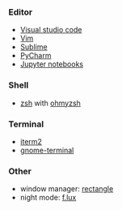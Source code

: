 ### Editor
* [Visual studio code](https://code.visualstudio.com)
* [Vim](https://www.vim.org)
* [Sublime](https://www.sublimetext.com)
* [PyCharm](https://www.jetbrains.com/pycharm/)
* [Jupyter notebooks](https://jupyter.org/)

### Shell
* [zsh](https://www.zsh.org) with [ohmyzsh](https://ohmyz.sh)

### Terminal
* [iterm2](https://iterm2.com)
* [gnome-terminal](https://help.gnome.org/users/gnome-terminal/stable/)

### Other
* window manager: [rectangle](https://rectangleapp.com)
* night mode: [f.lux](https://justgetflux.com)
